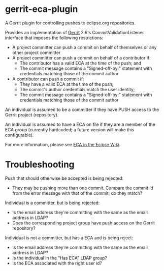 gerrit-eca-plugin
=================

A Gerrit plugin for controlling pushes to eclipse.org repositories.

Provides an implementation of [Gerrit](https://code.google.com/p/gerrit/) 2.6's CommitValidationListener interface that imposes the following restrictions:

* A project committer can push a commit on behalf of themselves or any other project committer
* A project committer can push a commit on behalf of a contributor if:
    * The contributor has a valid ECA at the time of the push; and
    * The commit message contains a "Signed-off-by:" statement with credentials matching those of the commit author
* A contributor can push a commit if:
    * They have a valid ECA at the time of the push;
    * The commit's author credentials match the user identity;
    * The commit message contains a "Signed-off-by:" statement with credentials matching those of the commit author

An individual is assumed to be a committer if they have PUSH access to the Gerrit project (repository).

An individual is assumed to have a ECA on file if they are a member of the ECA group (currently hardcoded; a future version will make this configurable).

For more information, please see [ECA in the Ecipse Wiki](http://wiki.eclipse.org/ECA).

Troubleshooting
===============

Push that should otherwise be accepted is being rejected:
* They may be pushing more than one commit. Compare the commit id from the error message with that of the commit; do they match?  

Individual is a committer, but is being rejected:
* Is the email address they're committing with the same as the email address in LDAP?
* Does the corresponding project group have push access on the Gerrit repository?

Individual is not a committer, but has a ECA and is being reject:
* Is the email address they're committing with the same as the email address in LDAP?
* Is the individual in the "Has ECA" LDAP group?
* Is the ECA associated with the right user id?
